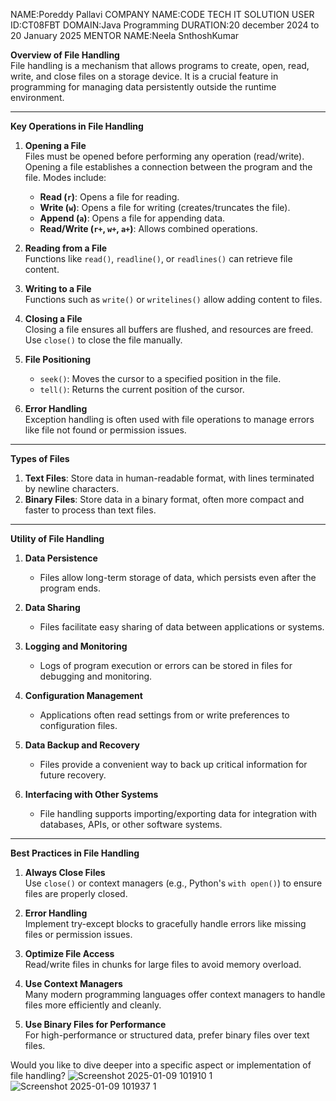 NAME:Poreddy Pallavi
COMPANY NAME:CODE TECH IT SOLUTION
USER ID:CT08FBT
DOMAIN:Java Programming
DURATION:20 december 2024 to 20 January 2025
MENTOR NAME:Neela SnthoshKumar

**Overview of File Handling**  
File handling is a mechanism that allows programs to create, open, read, write, and close files on a storage device. It is a crucial feature in programming for managing data persistently outside the runtime environment.  

---

 **Key Operations in File Handling**  
1. **Opening a File**  
   Files must be opened before performing any operation (read/write). Opening a file establishes a connection between the program and the file. Modes include:
   - **Read (`r`)**: Opens a file for reading.
   - **Write (`w`)**: Opens a file for writing (creates/truncates the file).
   - **Append (`a`)**: Opens a file for appending data.
   - **Read/Write (`r+`, `w+`, `a+`)**: Allows combined operations.

2. **Reading from a File**  
   Functions like `read()`, `readline()`, or `readlines()` can retrieve file content.

3. **Writing to a File**  
   Functions such as `write()` or `writelines()` allow adding content to files.

4. **Closing a File**  
   Closing a file ensures all buffers are flushed, and resources are freed. Use `close()` to close the file manually.

5. **File Positioning**  
   - `seek()`: Moves the cursor to a specified position in the file.
   - `tell()`: Returns the current position of the cursor.

6. **Error Handling**  
   Exception handling is often used with file operations to manage errors like file not found or permission issues.

---

 **Types of Files**  
1. **Text Files**: Store data in human-readable format, with lines terminated by newline characters.
2. **Binary Files**: Store data in a binary format, often more compact and faster to process than text files.

---

**Utility of File Handling**  
1. **Data Persistence**  
   - Files allow long-term storage of data, which persists even after the program ends.
   
2. **Data Sharing**  
   - Files facilitate easy sharing of data between applications or systems.

3. **Logging and Monitoring**  
   - Logs of program execution or errors can be stored in files for debugging and monitoring.

4. **Configuration Management**  
   - Applications often read settings from or write preferences to configuration files.

5. **Data Backup and Recovery**  
   - Files provide a convenient way to back up critical information for future recovery.

6. **Interfacing with Other Systems**  
   - File handling supports importing/exporting data for integration with databases, APIs, or other software systems.

---

 **Best Practices in File Handling**  
1. **Always Close Files**  
   Use `close()` or context managers (e.g., Python's `with open()`) to ensure files are properly closed.  

2. **Error Handling**  
   Implement try-except blocks to gracefully handle errors like missing files or permission issues.

3. **Optimize File Access**  
   Read/write files in chunks for large files to avoid memory overload.

4. **Use Context Managers**  
   Many modern programming languages offer context managers to handle files more efficiently and cleanly.

5. **Use Binary Files for Performance**  
   For high-performance or structured data, prefer binary files over text files.

Would you like to dive deeper into a specific aspect or implementation of file handling?
![Screenshot 2025-01-09 101910 1](https://github.com/user-attachments/assets/c063aff0-cf94-4d3e-8904-32b9a8e62d2b)
![Screenshot 2025-01-09 101937 1](https://github.com/user-attachments/assets/a1d12b23-0c3d-4106-ab7e-3c62d4d821a3)

